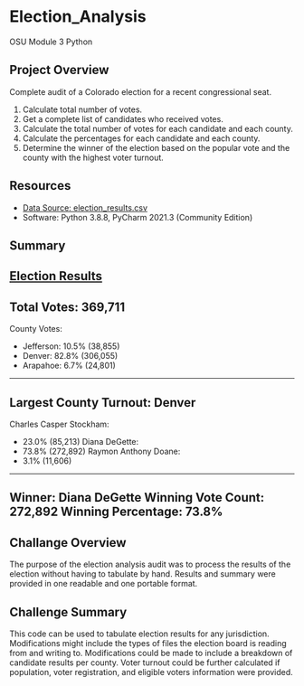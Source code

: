 # Election_Analysis
OSU Module 3 Python

## Project Overview
Complete audit of a Colorado election for a recent congressional seat.

  1. Calculate total number of votes.
  2. Get a complete list of candidates who received votes.
  3. Calculate the total number of votes for each candidate and each county.
  4. Calculate the percentages for each candidate and each county.
  5. Determine the winner of the election based on the popular vote and the county with the highest voter turnout.

## Resources
  - [Data Source: election_results.csv](/Resources/election_results.csv)
  - Software: Python 3.8.8, PyCharm 2021.3 (Community Edition)

## Summary
[Election Results](/analysis/election_results.txt)
-------------------------
Total Votes: 369,711
-------------------------

County Votes:
- Jefferson: 10.5% (38,855)
- Denver: 82.8% (306,055) 
- Arapahoe: 6.7% (24,801)
-------------------------
Largest County Turnout:
  Denver
-------------------------
Charles Casper Stockham:
- 23.0% (85,213)
Diana DeGette:
- 73.8% (272,892)
Raymon Anthony Doane:
- 3.1% (11,606)
-------------------------
Winner:
  Diana DeGette
Winning Vote Count:
  272,892
Winning Percentage:
  73.8%
-------------------------

## Challange Overview
  The purpose of the election analysis audit was to process the results of the election without having to tabulate by hand.
  Results and summary were provided in one readable and one portable format.
  
## Challenge Summary
  This code can be used to tabulate election results for any jurisdiction.
  Modifications might include the types of files the election board is reading from and writing to.
  Modifications could be made to include a breakdown of candidate results per county.
  Voter turnout could be further calculated if population, voter registration, and eligible voters information were provided.
